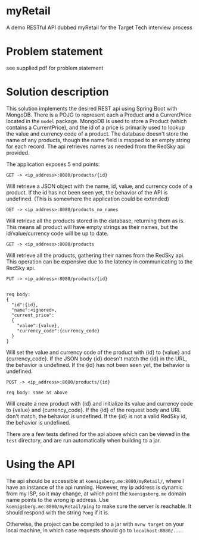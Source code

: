 # myRetail
A demo RESTful API dubbed myRetail for the Target Tech interview process

# Problem statement

see supplied pdf for problem statement

# Solution description

This solution implements the desired REST api using Spring Boot with MongoDB. There is a POJO to represent each a Product and a CurrentPrice located in the `model` package. MongoDB is used to store a Product (which contains a CurrentPrice), and the id of a price is primarily used to lookup the value and currency code of a product. The database doesn't store the name of any products, though the name field is mapped to an empty string for each record. The api retrieves names as needed from the RedSky api provided.

The application exposes 5 end points:

```
GET -> <ip_address>:8080/products/{id}
```

Will retrieve a JSON object with the name, id, value, and currency code of a product. If the id has not been seen yet, the behavior of the API is undefined. (This is somewhere the application could be extended)

```
GET -> <ip_address>:8080/products_no_names
```

Will retrieve all the products stored in the database, returning them as is. This means all product will have empty strings as their names, but the id/value/currency code will be up to date.

```
GET -> <ip_address>:8080/products
```

Will retrieve all the products, gathering their names from the RedSky api. This operation can be expensive due to the latency in communicating to the RedSky api.

```
PUT -> <ip_address>:8080/products/{id}


req body:
{
  "id":{id},
  "name":<ignored>,
  "current_price":
  {
    "value":{value},
    "currency_code":{currency_code}
  }
}
```

Will set the value and currency code of the product with {id} to {value} and {currency_code}. If the JSON body {id} doesn't match the {id} in the URL, the behavior is undefined. If the {id} has not been seen yet, the behavior is undefined.

```
POST -> <ip_address>:8080/products/{id}

req body: same as above
```

Will create a new product with {id} and initialize its value and currency code to {value} and {currency_code}. If the {id} of the request body and URL don't match, the behavior is undefined. If the {id} is not a valid RedSky id, the behavior is undefined.

There are a few tests defined for the api above which can be viewed in the `test` directory, and are run automatically when building to a jar.

# Using the API

The api should be accessible at `koenigsberg.me:8080/myRetail/`, where I have an instance of the api running. However, my ip address is dynamic from my ISP, so it may change, at which point the `koenigsberg.me` domain name points to the wrong ip address. Use `koenigsberg.me:8080/myRetail/ping` to make sure the server is reachable. It should respond with the string `Pong` if it is.

Otherwise, the project can be compiled to a jar with `mvnw target` on your local machine, in which case requests should go to `localhost:8080/...`.
